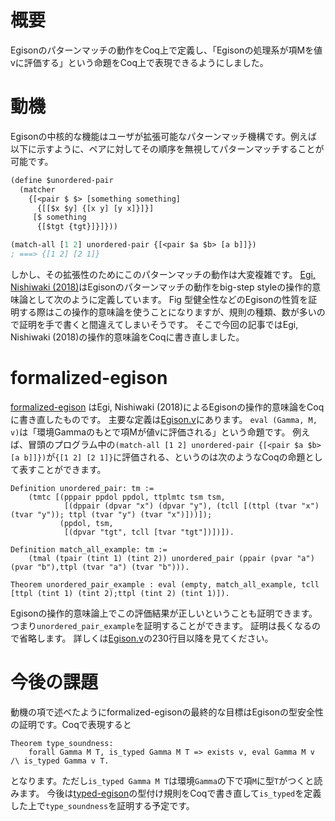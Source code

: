 # 概要
Egisonのパターンマッチの動作をCoq上で定義し、「Egisonの処理系が項Mを値vに評価する」という命題をCoq上で表現できるようにしました。

# 動機
Egisonの中核的な機能はユーザが拡張可能なパターンマッチ機構です。例えば以下に示すように、ペアに対してその順序を無視してパターンマッチすることが可能です。
```lisp
(define $unordered-pair
  (matcher
    {[<pair $ $> [something something]
      {[[$x $y] {[x y] [y x]}]}]
     [$ something
      {[$tgt {tgt}]}]}))

(match-all [1 2] unordered-pair {[<pair $a $b> [a b]]})
; ===> {[1 2] [2 1]}
```
しかし、その拡張性のためにこのパターンマッチの動作は大変複雑です。
[Egi, Nishiwaki (2018)](https://arxiv.org/abs/1808.10603)はEgisonのパターンマッチの動作をbig-step styleの操作的意味論として次のように定義しています。
Fig
型健全性などのEgisonの性質を証明する際はこの操作的意味論を使うことになりますが、規則の種類、数が多いので証明を手で書くと間違えてしまいそうです。
そこで今回の記事ではEgi, Nishiwaki (2018)の操作的意味論をCoqに書き直しました。

# formalized-egison
[formalized-egison](https://github.com/akawashiro/formalized-egison) はEgi, Nishiwaki (2018)によるEgisonの操作的意味論をCoqに書き直したものです。
主要な定義は[Egison.v](https://github.com/akawashiro/formalized-egison/blob/master/Egison.v)にあります。
`eval (Gamma, M, v)`は「環境Gammaのもとで項Mが値vに評価される」という命題です。
例えば、冒頭のプログラム中の`(match-all [1 2] unordered-pair {[<pair $a $b> [a b]]})`が`{[1 2] [2 1]}`に評価される、というのは次のようなCoqの命題として表すことができます。
```Coq
Definition unordered_pair: tm :=
    (tmtc [(pppair ppdol ppdol, ttplmtc tsm tsm,
            [(dppair (dpvar "x") (dpvar "y"), (tcll [(ttpl (tvar "x") (tvar "y")); ttpl (tvar "y") (tvar "x")]))]);
           (ppdol, tsm,
            [(dpvar "tgt", tcll [tvar "tgt"])])]).

Definition match_all_example: tm :=
    (tmal (tpair (tint 1) (tint 2)) unordered_pair (ppair (pvar "a") (pvar "b"),ttpl (tvar "a") (tvar "b"))).

Theorem unordered_pair_example : eval (empty, match_all_example, tcll [ttpl (tint 1) (tint 2);ttpl (tint 2) (tint 1)]).
```
Egisonの操作的意味論上でこの評価結果が正しいということも証明できます。
つまり`unordered_pair_example`を証明することができます。
証明は長くなるので省略します。
詳しくは[Egison.v](https://github.com/akawashiro/formalized-egison/blob/master/Egison.v)の230行目以降を見てください。

# 今後の課題
動機の項で述べたようにformalized-egisonの最終的な目標はEgisonの型安全性の証明です。Coqで表現すると
```coq
Theorem type_soundness:
    forall Gamma M T, is_typed Gamma M T => exists v, eval Gamma M v /\ is_typed Gamma v T.
```
となります。ただし`is_typed Gamma M T`は環境`Gamma`の下で項`M`に型`T`がつくと読みます。
今後は[typed-egison](https://github.com/egison/typed-egison)の型付け規則をCoqで書き直して`is_typed`を定義した上で`type_soundness`を証明する予定です。
